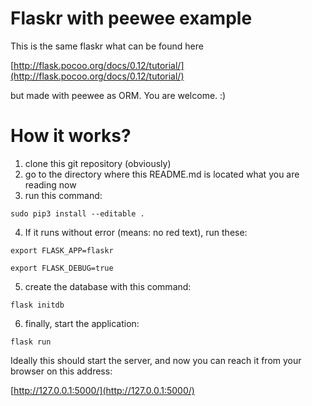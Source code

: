 # Flaskr with peewee example

This is the same flaskr what can be found here

[http://flask.pocoo.org/docs/0.12/tutorial/](http://flask.pocoo.org/docs/0.12/tutorial/)

but made with peewee as ORM. You are welcome. :)

# How it works?

1. clone this git repository (obviously)
2. go to the directory where this README.md is located what you are reading now
3. run this command:

`sudo pip3 install --editable .`

4. If it runs without error (means: no red text), run these:

`export FLASK_APP=flaskr`

`export FLASK_DEBUG=true`

5. create the database with this command:

`flask initdb`

6. finally, start the application:

`flask run`

Ideally this should start the server, and now you can reach it from your browser on this address:

[http://127.0.0.1:5000/](http://127.0.0.1:5000/)

